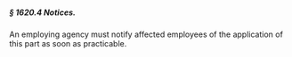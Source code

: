 ##### § 1620.4 Notices. #####

An employing agency must notify affected employees of the application of this part as soon as practicable.